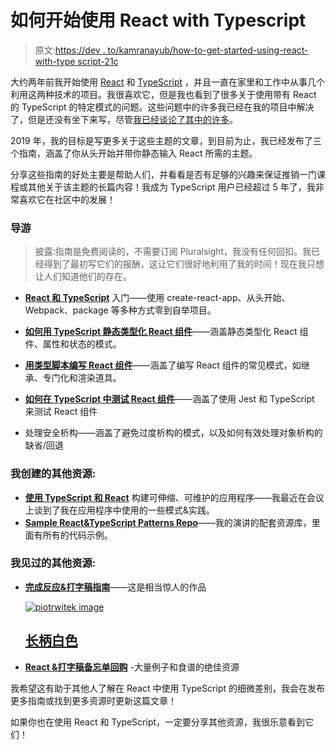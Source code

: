 # 如何开始使用 React with Typescript

> 原文:[https://dev . to/kamranayub/how-to-get-started-using-react-with-type script-21c](https://dev.to/kamranayub/how-to-get-started-using-react-with-typescript-21c)

大约两年前我开始使用 [React](https://reactjs.org) 和 [TypeScript](https://typescriptlang.org) ，并且一直在家里和工作中从事几个利用这两种技术的项目。我很喜欢它，但是我也看到了很多关于使用带有 React 的 TypeScript 的特定模式的问题。这些问题中的许多我已经在我的项目中解决了，但是还没有坐下来写，尽管[我已经谈论了其中的许多](https://www.youtube.com/watch?v=3ZbYCtnwPsY)。

2019 年，我的目标是写更多关于这些主题的文章，到目前为止，我已经发布了三个指南，涵盖了你从头开始并带你静态输入 React 所需的主题。

分享这些指南的好处主要是帮助人们，并看看是否有足够的兴趣来保证推销一门课程或其他关于该主题的长篇内容！我成为 TypeScript 用户已经超过 5 年了，我非常喜欢它在社区中的发展！

### [](#guides)导游

> 披露:指南是免费阅读的，不需要订阅 Pluralsight，我没有任何回扣。我已经得到了最初写它们的报酬，这让它们很好地利用了我的时间！现在我只想让人们知道他们的存在。

*   **[React 和 TypeScript](https://www.pluralsight.com/guides/typescript-react-getting-started)** 入门——使用 create-react-app、从头开始、Webpack、package 等多种方式零到自举项目。

*   **[如何用 TypeScript 静态类型化 React 组件](https://www.pluralsight.com/guides/how-to-statically-type-react-components-with-typescript)**——涵盖静态类型化 React 组件、属性和状态的模式。

*   **[用类型脚本编写 React 组件](https://www.pluralsight.com/guides/composing-react-components-with-typescript)**——涵盖了编写 React 组件的常见模式，如继承、专门化和渲染道具。

*   **[如何在 TypeScript 中测试 React 组件](https://app.pluralsight.com/guides/how-to-test-react-components-in-typescript)**——涵盖了使用 Jest 和 TypeScript 来测试 React 组件

*   处理安全析构——涵盖了避免过度析构的模式，以及如何有效处理对象析构的缺省/回退

### [](#other-resources-ive-created)我创建的其他资源:

*   **[使用 TypeScript 和 React](https://www.youtube.com/watch?v=3ZbYCtnwPsY)** 构建可伸缩、可维护的应用程序——我最近在会议上谈到了我在应用程序中使用的一些模式&实践。
*   **[Sample React&TypeScript Patterns Repo](https://github.com/kamranayub/sample-react-ts-app)**——我的演讲的配套资源库，里面有所有的代码示例。

### [](#other-resources-ive-seen)我见过的其他资源:

*   **[完成反应&打字稿指南](https://github.com/piotrwitek/react-redux-typescript-guide)**——这是相当惊人的作品

    [![piotrwitek image](../Images/ae69060be5d299590a325b138ff03c95.png)](/piotrwitek)

    ## [长柄白色](/piotrwitek)

*   **[React &打字稿备忘单回购](https://github.com/sw-yx/react-typescript-cheatsheet)** -大量例子和食谱的绝佳资源

我希望这有助于其他人了解在 React 中使用 TypeScript 的细微差别，我会在发布更多指南或找到更多资源时更新这篇文章！

如果你也在使用 React 和 TypeScript，一定要分享其他资源，我很乐意看到它们！